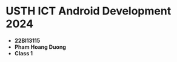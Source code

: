 USTH ICT Android Development 2024
========================================

* **22BI13115**
* **Pham Hoang Duong**
* **Class 1**
